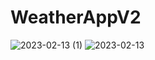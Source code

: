 # WeatherAppV2
 
![2023-02-13 (1)](https://user-images.githubusercontent.com/111579457/218448139-45d02afc-d46e-410e-bc9c-aaafbf8015a2.png)
![2023-02-13](https://user-images.githubusercontent.com/111579457/218448142-f202a713-5488-4a56-a0cd-f684e8680ff5.png)
